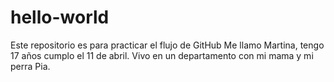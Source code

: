 # hello-world
Este repositorio es para practicar el flujo de GitHub
Me llamo Martina, tengo 17 años cumplo el 11 de abril.
Vivo en un departamento con mi mama y mi perra Pia.
